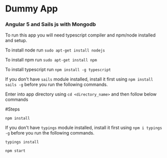 # Dummy App
### Angular 5 and Sails js with Mongodb


To run this app you will need typescript compiler and npm/node installed and setup.

To install node run `sudo apt-get install nodejs`

To install npm run `sudo apt-get install npm`

To install typescript run `npm install -g typescript`


If you don't have `sails` module installed, install it first using `npm install sails -g` before you run the following commands.

Enter into app directory using `cd <directory_name>` and then follow below commands

#Steps

`npm install`

If you don't have `typings` module installed, install it first using `npm i typings -g` before you run the following commands.

`typings install`

`npm start`
